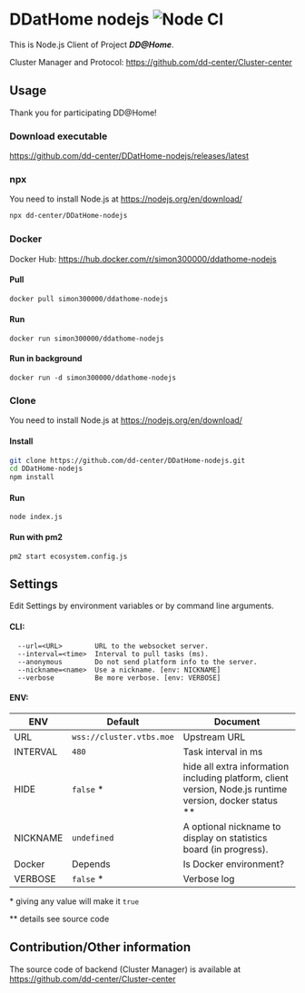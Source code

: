 # DDatHome nodejs ![Node CI](https://github.com/dd-center/DDatHome-nodejs/workflows/Core%20CI/badge.svg)
This is Node.js Client of Project ***DD@Home***.

Cluster Manager and Protocol: <https://github.com/dd-center/Cluster-center>

## Usage

Thank you for participating DD@Home!

### Download executable

<https://github.com/dd-center/DDatHome-nodejs/releases/latest>

### npx

You need to install Node.js at <https://nodejs.org/en/download/>

```sh
npx dd-center/DDatHome-nodejs
```

### Docker

Docker Hub: <https://hub.docker.com/r/simon300000/ddathome-nodejs>

#### Pull

```sh
docker pull simon300000/ddathome-nodejs
```

#### Run

```shell
docker run simon300000/ddathome-nodejs
```

#### Run in background

```shell
docker run -d simon300000/ddathome-nodejs
```

### Clone

You need to install Node.js at <https://nodejs.org/en/download/>

#### Install

```sh
git clone https://github.com/dd-center/DDatHome-nodejs.git
cd DDatHome-nodejs
npm install
```

#### Run

```shell
node index.js
```

#### Run with pm2

```shell
pm2 start ecosystem.config.js 
```

## Settings

Edit Settings by environment variables or by command line arguments.

#### CLI:

```
  --url=<URL>        URL to the websocket server.
  --interval=<time>  Interval to pull tasks (ms).
  --anonymous        Do not send platform info to the server.
  --nickname=<name>  Use a nickname. [env: NICKNAME]
  --verbose          Be more verbose. [env: VERBOSE]
```

#### ENV:

| ENV      | Default                  | Document                                                     |
| -------- | ------------------------ | ------------------------------------------------------------ |
| URL      | `wss://cluster.vtbs.moe` | Upstream URL                                                 |
| INTERVAL | `480`                    | Task interval in ms                                          |
| HIDE     | `false` *                | hide all extra information including platform, client version, Node.js runtime version, docker status ** |
| NICKNAME | `undefined`              | A optional nickname to display on statistics board (in progress). |
| Docker   | Depends                  | Is Docker environment?                                       |
| VERBOSE  | `false` *                | Verbose log                                                  |

\* giving any value will make it `true`

\*\* details see source code

## Contribution/Other information

The source code of backend (Cluster Manager) is available at <https://github.com/dd-center/Cluster-center>